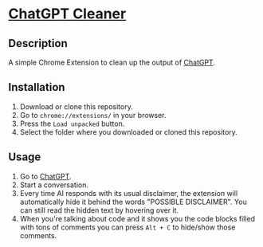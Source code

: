 # [ChatGPT Cleaner](https://github.com/UniBreakfast/chat-gpt-cleaner)

## Description

A simple Chrome Extension to clean up the output of [ChatGPT](https://chat.openai.com/chat).

## Installation

1. Download or clone this repository.
2. Go to `chrome://extensions/` in your browser.
3. Press the `Load unpacked` button.
4. Select the folder where you downloaded or cloned this repository.

## Usage

1. Go to [ChatGPT](https://chat.openai.com/chat).
2. Start a conversation.
3. Every time AI responds with its usual disclaimer, the extension will automatically hide it behind the words "POSSIBLE DISCLAIMER". You can still read the hidden text by hovering over it.
4. When you're talking about code and it shows you the code blocks filled with tons of comments you can press `Alt + C` to hide/show those comments.
